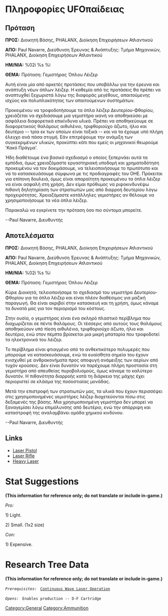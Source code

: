 # Πληροφορίες UFOπαίδειας

## Πρόταση

**ΠΡΟΣ:** Διοικητή Βάσης, PHALANX, Διοίκηση Επιχειρήσεων Ατλαντικού

**ΑΠΟ:** Paul Navarre, Διεύθυνση Έρευνας & Ανάπτυξης: Τμήμα Μηχανικών,
PHALANX, Διοίκηση Επιχειρήσεων Ατλαντικού

**ΗΜ/ΝΙΑ:** %02i %s %i

**ΘΕΜΑ:** Πρόταση: Γεμιστήρας Όπλου Λέιζερ

Αυτή είναι μία από αρκετές προτάσεις που υποβάλλω για την έρευνα και
ανάπτυξη νέων όπλων λέιζερ. Η καθεμία από τις προτάσεις θα πρέπει να
αναπτυχθεί ξεχωριστά λόγω της διαφοράς μεγέθους, απαιτούμενης ισχύος και
πολυπλοκότητας των απαιτούμενων συστημάτων.

Προκειμένου να τροφοδοτήσουμε τα όπλα λέιζερ Δευτερίου-Φθορίου,
χρειάζεται να σχεδιάσουμε μια γεμιστήρα ικανή να αποθηκεύσει με ασφάλεια
διαφορετικά επικίνδυνα υλικά. Πρέπει να αποθηκεύουμε σε διαφορετικούς
θαλάμους αιθυλένιο, τριφθοριούχο άζωτο, ήλιο και δευτέριο -- τρία εκ των
οποίων είναι τοξικά -- και να τα έχουμε υπό πλήρη έλεγχο ανά πάσα
στιγμή. Εάν επιτρέψουμε την ανάμιξη των συγκεκριμένων υλικών, προκύπτει
κάτι που εμείς οι μηχανικοί θεωρούμε 'Κακό Πράγμα'.

Ήδη διαθέτουμε ένα βασικό σχεδιασμό ο οποίος ξεπερνάει αυτά τα εμπόδια,
όμως χρειαζόμαστε εργαστηριακή υποδομή και χρηματοδότηση προκειμένου να
τον δοκιμάσουμε, να τελειοποιήσουμε το πρωτότυπο και να το
κατασκευάσουμε σύμφωνα με τις προδιαγραφές του ΟΗΕ. Πρόκειται για
επίπονη δουλειά, όμως είναι απαραίτητη προκειμένου τα όπλα λέιζερ να
είναι ασφαλή στη χρήση. Δεν είμαι πρόθυμος να ριψοκινδυνέψω πιθανή
δηλητηρίαση των στρατιωτών μας από διαρροή δευτερίου λόγω προχειρότητας.
Χρειαζόμαστε κατάλληλες γεμιστήρες αν θέλουμε να χρησιμοποιήσουμε τα νέα
όπλα λέιζερ.

Παρακαλώ να εγκρίνετε την πρόταση όσο πιο σύντομα μπορείτε.

--Paul Navarre, Διευθυντής

## Αποτελέσματα

**ΠΡΟΣ:** Διοικητή Βάσης, PHALANX, Διοίκηση Επιχειρήσεων Ατλαντικού

**ΑΠΟ:** Paul Navarre, Διεύθυνση Έρευνας & Ανάπτυξης: Τμήμα Μηχανικών,
PHALANX, Διοίκηση Επιχειρήσεων Ατλαντικού

**ΗΜ/ΝΙΑ:** %02i %s %i

**ΘΕΜΑ:** Πρόταση: Γεμιστήρας Όπλου Λέιζερ

Κύριε Διοικητά, τελειοποιήσαμε το σχεδιασμό του γεμιστήρα
Δευτερίου-Φθορίου για τα όπλα λέιζερ και είναι πλέον διαθέσιμος για
μαζική παραγωγή. Θα είναι ακριβοί στην κατασκευή και τη χρήση, όμως
κάναμε τα δυνατά μας για τον περιορισμό του κόστους.

Στην ουσία, ο γεμιστήρας είναι ένα σκληρό πλαστικό περίβλημα που
διαχωρίζεται σε πέντε θαλάμους. Οι τέσσερις από αυτούς τους θαλάμους
αποθηκεύουν υπό πίεση αιθυλένιο, τριφθοριούχο άζωτο, ήλιο και δευτέριο,
ενώ στον πέμπτο βρίσκεται μια μικρή μπαταρία που τροφοδοτεί τα
ηλεκτρονικά του λέιζερ.

Το περίβλημα είναι φτιαγμένο από το ανθεκτικότερο πολυμερές που μπορούμε
να κατασκευάσουμε, ενώ τα ευαίσθητα σημεία του έχουν ενισχυθεί με
ανθρακονήματα προς αποφυγή ανάμειξης των αερίων από τυχόν κρούσεις. Δεν
είναι δυνατόν να παρέχουμε πλήρη προστασία στη γεμιστήρα από απευθείας
πυροβολισμούς, όμως κάναμε το καλύτερο δυνατόν. Η πιθανότητα διαρροής
κατά τη διάρκεια της μάχης έχει περιοριστεί σε κλάσμα της ποσοστιαίας
μονάδας.

Μετά την επιστροφή των στρατιωτών μας, τα υλικά που έχουν περισσέψει
στις χρησιμοποιημένες γεμιστήρες λέιζερ διοχετεύονται πίσω στις
δεξαμενές της βάσης. Μια χρησιμοποιημένη γεμιστήρα δεν μπορεί να
ξαναγεμίσει λόγω επιμόλυνσης από δευτέριο, ενώ την απόρριψη και
καταστροφή της αναλαμβάνει ομάδα χημικού κινδύνου.

--Paul Navarre, Διευθυντής

## Links

- [Laser Pistol](Equipment/Secondary_Weapons/Laser_Pistol "wikilink")
- [Laser Rifle](Equipment/Primary_Weapons/Laser_Rifle "wikilink")
- [Heavy Laser](Equipment/Primary_Weapons/Heavy_Laser "wikilink")

# Stat Suggestions

**(This information for reference only; do not translate or include
in-game.)**

*Pro:*

1\) Light.

2\) Small. (1x2 size)

*Con:*

1\) Expensive.

# Research Tree Data

**(This information for reference only; do not translate or include
in-game.)**

*`Prerequisites:`*
` `[`Continuous Wave Laser Operation`](Research/Continuous_Wave_Laser_Operation "wikilink")

*`Opens:`*
` Enables production -- D-F Cartridge`

[Category:General](Category:General "wikilink")
[Category:Ammunition](Category:Ammunition "wikilink")
